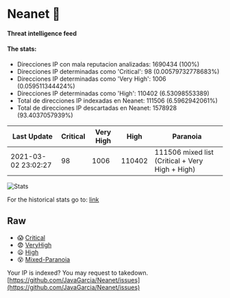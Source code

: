 # Neanet :hocho:
#### Threat intelligence feed
#### The stats:

- Direcciones IP con mala reputacion analizadas: 1690434 (100%)
- Direcciones IP determinadas como 'Critical':  98 (0.00579732778683%)
- Direcciones IP determinadas como 'Very High':  1006 (0.059511344424%)
- Direcciones IP determinadas como 'High':  110402 (6.53098553389)
- Total de direcciones IP indexadas en Neanet:  111506 (6.5962942061%)
- Total de direcciones IP descartadas en Neanet:  1578928 (93.4037057939%)

| Last Update | Critical | Very High | High | Paranoia |
| --- | --- | --- | --- | --- |
| 2021-03-02 23:02:27 | 98 | 1006 | 110402 | 111506 mixed list (Critical + Very High + High)|

![Stats](https://docs.google.com/spreadsheets/d/e/2PACX-1vSnaNMIXVabIpDJjufMlzH7poXnshF3mgd8Is1g9ytUEzVsP5my4Trn8f-xkoLLQ38xpL3HtmUexLo6/pubchart?oid=501124687&format=image)

For the historical stats go to: [link](/stats.csv)
## Raw
- :scream: [Critical](https://raw.githubusercontent.com/JavaGarcia/Neanet/master/blacklists/neanet_critical.txt)
- :fearful: [VeryHigh](https://raw.githubusercontent.com/JavaGarcia/Neanet/master/blacklists/neanet_veryHigh.txtt)
- :frowning: [High](https://raw.githubusercontent.com/JavaGarcia/Neanet/master/blacklists/neanet_high.txt)
- :dizzy_face: [Mixed-Paranoia](https://raw.githubusercontent.com/JavaGarcia/Neanet/master/blacklists/neanet_all.txt)


Your IP is indexed? You may request to takedown. [https://github.com/JavaGarcia/Neanet/issues](https://github.com/JavaGarcia/Neanet/issues)






































































































































































































































































































































































































































































































































































































































































































































































































































































































































































































































































































































































































































































































































































































































































































































































































































































































































































































































































































































































































































































































































































































































































































































































































































































































































































































































































































































































































































































































































































































































































































































































































































































































































































































































































































































































































































































































































































































































































































































































































































































































































































































































































































































































































































































































































































































































































































































































